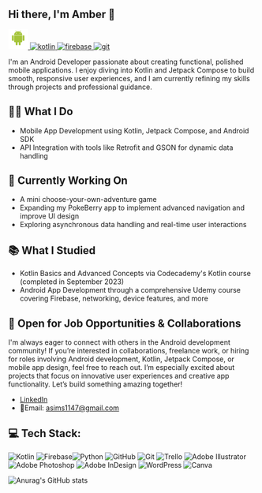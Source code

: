 ## Hi there, I'm Amber 👋
<p align="left"> <a href="https://developer.android.com" target="_blank" rel="noreferrer"> <img src="https://raw.githubusercontent.com/devicons/devicon/master/icons/android/android-original-wordmark.svg" alt="android" width="40" height="40"/> </a>  <a href="https://kotlinlang.org" target="_blank" rel="noreferrer"> <img src="https://www.vectorlogo.zone/logos/kotlinlang/kotlinlang-icon.svg" alt="kotlin" width="40" height="40"/> </a> <a href="https://firebase.google.com/" target="_blank" rel="noreferrer"> <img src="https://www.vectorlogo.zone/logos/firebase/firebase-icon.svg" alt="firebase" width="40" height="40"/> </a> <a href="https://git-scm.com/" target="_blank" rel="noreferrer"> <img src="https://www.vectorlogo.zone/logos/git-scm/git-scm-icon.svg" alt="git" width="40" height="40"/> </a>
  <a href="https://www.photoshop.com/en" target="_blank" rel="noreferrer"> </a> </p>
I'm an Android Developer passionate about creating functional, polished mobile applications. I enjoy diving into Kotlin and Jetpack Compose to build smooth, responsive user experiences, and I am currently refining my skills through projects and professional guidance.



## 👨‍💻 What I Do
- Mobile App Development using Kotlin, Jetpack Compose, and Android SDK
- API Integration with tools like Retrofit and GSON for dynamic data handling
  
## 🔄 Currently Working On

- A mini choose-your-own-adventure game
- Expanding my PokeBerry app to implement advanced navigation and improve UI design
- Exploring asynchronous data handling and real-time user interactions
  
## 📚 What I Studied

- Kotlin Basics and Advanced Concepts via Codecademy's Kotlin course (completed in September 2023)
- Android App Development through a comprehensive Udemy course covering Firebase, networking, device features, and more
  
## 🤝 Open for Job Opportunities & Collaborations
I'm always eager to connect with others in the Android development community! If you’re interested in collaborations, freelance work, or hiring for roles involving Android development, Kotlin, Jetpack Compose, or mobile app design, feel free to reach out. I’m especially excited about projects that focus on innovative user experiences and creative app functionality. Let’s build something amazing together!
- [LinkedIn](https://www.linkedin.com/in/sims-amber/)
- 📧Email: asims1147@gmail.com

## 💻 Tech Stack:  
![Kotlin](https://img.shields.io/badge/kotlin-%237F52FF.svg?style=for-the-badge&logo=kotlin&logoColor=white) ![Firebase](https://img.shields.io/badge/firebase-a08021?style=for-the-badge&logo=firebase&logoColor=ffcd34)![Python](https://img.shields.io/badge/python-3670A0?style=for-the-badge&logo=python&logoColor=ffdd54) ![GitHub](https://img.shields.io/badge/github-%23121011.svg?style=for-the-badge&logo=github&logoColor=white) ![Git](https://img.shields.io/badge/git-%23F05033.svg?style=for-the-badge&logo=git&logoColor=white) ![Trello](https://img.shields.io/badge/Trello-%23026AA7.svg?style=for-the-badge&logo=Trello&logoColor=white) ![Adobe Illustrator](https://img.shields.io/badge/adobe%20illustrator-%23FF9A00.svg?style=for-the-badge&logo=adobe%20illustrator&logoColor=white) ![Adobe Photoshop](https://img.shields.io/badge/adobe%20photoshop-%2331A8FF.svg?style=for-the-badge&logo=adobe%20photoshop&logoColor=white)  ![Adobe InDesign](https://img.shields.io/badge/Adobe%20InDesign-49021F?style=for-the-badge&logo=adobeindesign&logoColor=FF3366) ![WordPress](https://img.shields.io/badge/WordPress-%23117AC9.svg?style=for-the-badge&logo=WordPress&logoColor=white)  ![Canva](https://img.shields.io/badge/Canva-%2300C4CC.svg?style=for-the-badge&logo=Canva&logoColor=white)

![Anurag's GitHub stats](https://github-readme-stats.vercel.app/api?username=AmberSimsDev&show_icons=true&theme=radical)

<!--
**AmberSimsDev/AmberSimsDev** is a ✨ _special_ ✨ repository because its `README.md` (this file) appears on your GitHub profile.

Here are some ideas to get you started:

- 🔭 I’m currently working on ...
- 🌱 I’m currently learning ...
- 👯 I’m looking to collaborate on ...
- 🤔 I’m looking for help with ...
- 💬 Ask me about ...
- 📫 How to reach me: ...
- 😄 Pronouns: ...
- ⚡ Fun fact: ...
-->
